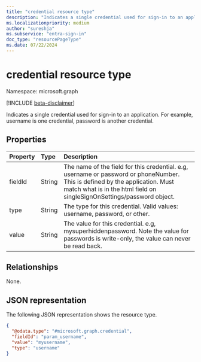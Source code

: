 ```yaml
---
title: "credential resource type"
description: "Indicates a single credential used for sign-in to an application."
ms.localizationpriority: medium
author: "sureshja"
ms.subservice: "entra-sign-in"
doc_type: "resourcePageType"
ms.date: 07/22/2024
---
```


# credential resource type

Namespace: microsoft.graph

[!INCLUDE [beta-disclaimer](../../includes/beta-disclaimer.md)]

Indicates a single credential used for sign-in to an application. For example, username is one credential, password is another credential.

## Properties

| Property     | Type        | Description |
|:-------------|:------------|:------------|
|fieldId|String|The name of the field for this credential. e.g, username or password or phoneNumber. This is defined by the application. Must match what is in the html field on singleSignOnSettings/password object.|
|type|String|The type for this credential. Valid values: username, password, or other.|
|value|String|The value for this credential. e.g, mysuperhiddenpassword. Note the value for passwords is write-only, the value can never be read back.|

## Relationships
None.

## JSON representation

The following JSON representation shows the resource type.

<!-- {
  "blockType": "resource",
  "optionalProperties": [

  ],
  "@odata.type": "microsoft.graph.credential",
  "baseType": null
}-->

```json
{
  "@odata.type": "#microsoft.graph.credential",
  "fieldId": "param_username",
  "value": "myusername",
  "type": "username"
}
```

<!-- uuid: 16cd6b66-4b1a-43a1-adaf-3a886856ed98
2019-02-04 14:57:30 UTC -->
<!-- {
  "type": "#page.annotation",
  "description": "credential resource",
  "keywords": "",
  "section": "documentation",
  "tocPath": ""
}-->


